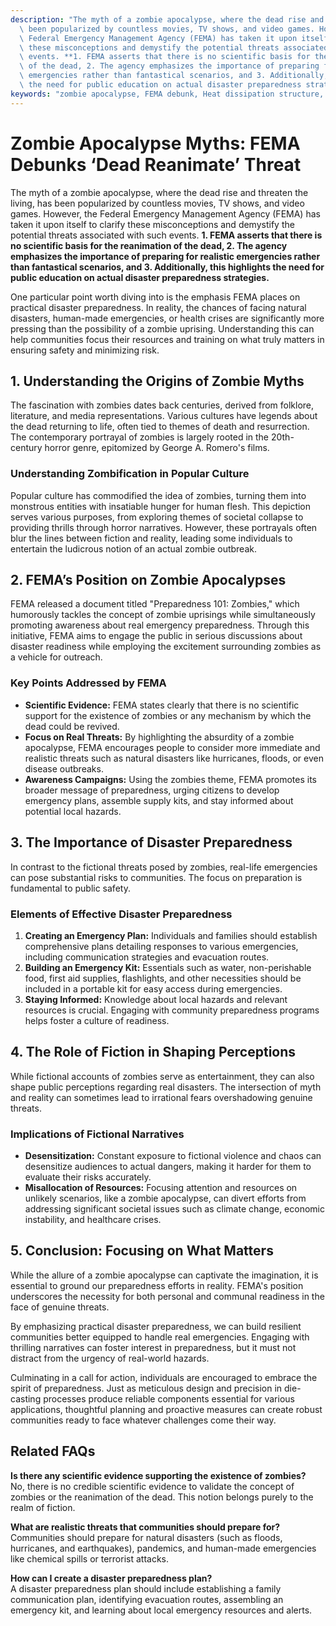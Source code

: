 ```yaml
---
description: "The myth of a zombie apocalypse, where the dead rise and threaten the living, has\
  \ been popularized by countless movies, TV shows, and video games. However, the\
  \ Federal Emergency Management Agency (FEMA) has taken it upon itself to clarify\
  \ these misconceptions and demystify the potential threats associated with such\
  \ events. **1. FEMA asserts that there is no scientific basis for the reanimation\
  \ of the dead, 2. The agency emphasizes the importance of preparing for realistic\
  \ emergencies rather than fantastical scenarios, and 3. Additionally, this highlights\
  \ the need for public education on actual disaster preparedness strategies.** "
keywords: "zombie apocalypse, FEMA debunk, Heat dissipation structure, Heat dissipation efficiency"
---
```

# Zombie Apocalypse Myths: FEMA Debunks ‘Dead Reanimate’ Threat

The myth of a zombie apocalypse, where the dead rise and threaten the living, has been popularized by countless movies, TV shows, and video games. However, the Federal Emergency Management Agency (FEMA) has taken it upon itself to clarify these misconceptions and demystify the potential threats associated with such events. **1. FEMA asserts that there is no scientific basis for the reanimation of the dead, 2. The agency emphasizes the importance of preparing for realistic emergencies rather than fantastical scenarios, and 3. Additionally, this highlights the need for public education on actual disaster preparedness strategies.** 

One particular point worth diving into is the emphasis FEMA places on practical disaster preparedness. In reality, the chances of facing natural disasters, human-made emergencies, or health crises are significantly more pressing than the possibility of a zombie uprising. Understanding this can help communities focus their resources and training on what truly matters in ensuring safety and minimizing risk.

## **1. Understanding the Origins of Zombie Myths**

The fascination with zombies dates back centuries, derived from folklore, literature, and media representations. Various cultures have legends about the dead returning to life, often tied to themes of death and resurrection. The contemporary portrayal of zombies is largely rooted in the 20th-century horror genre, epitomized by George A. Romero's films.

### **Understanding Zombification in Popular Culture**

Popular culture has commodified the idea of zombies, turning them into monstrous entities with insatiable hunger for human flesh. This depiction serves various purposes, from exploring themes of societal collapse to providing thrills through horror narratives. However, these portrayals often blur the lines between fiction and reality, leading some individuals to entertain the ludicrous notion of an actual zombie outbreak.

## **2. FEMA’s Position on Zombie Apocalypses**

FEMA released a document titled "Preparedness 101: Zombies," which humorously tackles the concept of zombie uprisings while simultaneously promoting awareness about real emergency preparedness. Through this initiative, FEMA aims to engage the public in serious discussions about disaster readiness while employing the excitement surrounding zombies as a vehicle for outreach.

### **Key Points Addressed by FEMA**

- **Scientific Evidence:** FEMA states clearly that there is no scientific support for the existence of zombies or any mechanism by which the dead could be revived.
- **Focus on Real Threats:** By highlighting the absurdity of a zombie apocalypse, FEMA encourages people to consider more immediate and realistic threats such as natural disasters like hurricanes, floods, or even disease outbreaks.
- **Awareness Campaigns:** Using the zombies theme, FEMA promotes its broader message of preparedness, urging citizens to develop emergency plans, assemble supply kits, and stay informed about potential local hazards.

## **3. The Importance of Disaster Preparedness**

In contrast to the fictional threats posed by zombies, real-life emergencies can pose substantial risks to communities. The focus on preparation is fundamental to public safety.

### **Elements of Effective Disaster Preparedness**

1. **Creating an Emergency Plan:** Individuals and families should establish comprehensive plans detailing responses to various emergencies, including communication strategies and evacuation routes.
2. **Building an Emergency Kit:** Essentials such as water, non-perishable food, first aid supplies, flashlights, and other necessities should be included in a portable kit for easy access during emergencies.
3. **Staying Informed:** Knowledge about local hazards and relevant resources is crucial. Engaging with community preparedness programs helps foster a culture of readiness.

## **4. The Role of Fiction in Shaping Perceptions**

While fictional accounts of zombies serve as entertainment, they can also shape public perceptions regarding real disasters. The intersection of myth and reality can sometimes lead to irrational fears overshadowing genuine threats.

### **Implications of Fictional Narratives**

- **Desensitization:** Constant exposure to fictional violence and chaos can desensitize audiences to actual dangers, making it harder for them to evaluate their risks accurately.
- **Misallocation of Resources:** Focusing attention and resources on unlikely scenarios, like a zombie apocalypse, can divert efforts from addressing significant societal issues such as climate change, economic instability, and healthcare crises.

## **5. Conclusion: Focusing on What Matters**

While the allure of a zombie apocalypse can captivate the imagination, it is essential to ground our preparedness efforts in reality. FEMA's position underscores the necessity for both personal and communal readiness in the face of genuine threats.

By emphasizing practical disaster preparedness, we can build resilient communities better equipped to handle real emergencies. Engaging with thrilling narratives can foster interest in preparedness, but it must not distract from the urgency of real-world hazards.

Culminating in a call for action, individuals are encouraged to embrace the spirit of preparedness. Just as meticulous design and precision in die-casting processes produce reliable components essential for various applications, thoughtful planning and proactive measures can create robust communities ready to face whatever challenges come their way.

## Related FAQs 

**Is there any scientific evidence supporting the existence of zombies?**  
No, there is no credible scientific evidence to validate the concept of zombies or the reanimation of the dead. This notion belongs purely to the realm of fiction.

**What are realistic threats that communities should prepare for?**  
Communities should prepare for natural disasters (such as floods, hurricanes, and earthquakes), pandemics, and human-made emergencies like chemical spills or terrorist attacks.

**How can I create a disaster preparedness plan?**  
A disaster preparedness plan should include establishing a family communication plan, identifying evacuation routes, assembling an emergency kit, and learning about local emergency resources and alerts.
